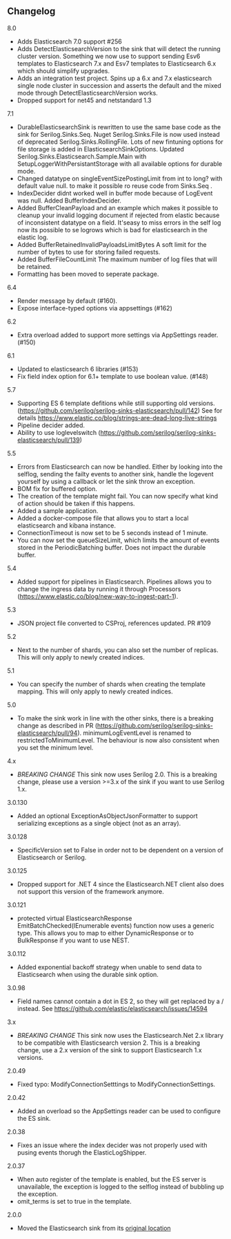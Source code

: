 ## Changelog

8.0
 * Adds Elasticsearch 7.0 support #256
 * Adds DetectElasticsearchVersion to the sink that will detect the running cluster version. Something we now use to support sending Esv6 templates to Elasticsearch 7.x and Esv7 templates to Elasticsearch 6.x which should simplify upgrades.
 * Adds an integration test project. Spins up a 6.x and 7.x elasticsearch single node cluster in succession and asserts the default and the mixed mode through DetectElasticsearchVersion works.
 * Dropped support for net45 and netstandard 1.3

7.1
 * DurableElasticsearchSink is rewritten to use the same base code as the sink for Serilog.Sinks.Seq. Nuget Serilog.Sinks.File is now used instead of deprecated Serilog.Sinks.RollingFile. Lots of new fintuning options for file storage is added in ElasticsearchSinkOptions.  Updated  Serilog.Sinks.Elasticsearch.Sample.Main with SetupLoggerWithPersistantStorage with all available options for durable mode.
 * Changed datatype on singleEventSizePostingLimit  from int to long? with default value null. to make it possible ro reuse code from Sinks.Seq .
 * IndexDecider didnt worked well in buffer mode because of LogEvent was null. Added BufferIndexDecider.
 * Added BufferCleanPayload and an example which makes it possible to cleanup your invalid logging document if rejected from elastic because of inconsistent datatype on a field. It'seasy to miss errors in the self log now its possible to se logrows which is bad for elasticsearch in the elastic log.
 * Added BufferRetainedInvalidPayloadsLimitBytes A soft limit for the number of bytes to use for storing failed requests.
 * Added BufferFileCountLimit The maximum number of log files that will be retained.
 * Formatting has been moved to seperate package.

6.4
 * Render message by default (#160). 
 * Expose interface-typed options via appsettings (#162)

6.2
 * Extra overload added to support more settings via AppSettings reader. (#150)

6.1
 * Updated to elasticsearch 6 libraries (#153)
 * Fix field index option for 6.1+ template to use boolean value. (#148)

5.7
 * Supporting ES 6 template defitions while still supporting old versions. (https://github.com/serilog/serilog-sinks-elasticsearch/pull/142) See for details https://www.elastic.co/blog/strings-are-dead-long-live-strings
 * Pipeline decider added.
 * Ability to use loglevelswitch (https://github.com/serilog/serilog-sinks-elasticsearch/pull/139)

5.5
 * Errors from Elasticsearch can now be handled. Either by looking into the selflog, sending the failty events to another sink, handle the logevent yourself by using a callback or let the sink throw an exception.
 * BOM fix for buffered option.
 * The creation of the template might fail. You can now specify what kind of action should be taken if this happens.
 * Added a sample application.
 * Added a docker-compose file that allows you to start a local elasticsearch and kibana instance.
 * ConnectionTimeout is now set to be 5 seconds instead of 1 minute.
 * You can now set the queueSizeLimit, which limits the amount of events stored in the PeriodicBatching buffer. Does not impact the durable buffer.

5.4
 * Added support for pipelines in Elasticsearch. Pipelines allows you to change the ingress data by running it through Processors (https://www.elastic.co/blog/new-way-to-ingest-part-1).

5.3
 * JSON project file converted to CSProj, references updated. PR #109

5.2 
 * Next to the number of shards, you can also set the number of replicas. This will only apply to newly created indices.

5.1
 * You can specify the number of shards when creating the template mapping. This will only apply to newly created indices.

5.0
 * To make the sink work in line with the other sinks, there is a breaking change as described in PR (https://github.com/serilog/serilog-sinks-elasticsearch/pull/94). minimumLogEventLevel is renamed to restrictedToMinimumLevel. The behaviour is now also consistent when you set the minimum level.

4.x
 * *BREAKING CHANGE* This sink now uses Serilog 2.0. This is a breaking change, please use a version >=3.x of the sink if you want to use Serilog 1.x.

3.0.130
 * Added an optional ExceptionAsObjectJsonFormatter to support serializing exceptions as a single object (not as an array).
 
3.0.128
 * SpecificVersion set to False in order not to be dependent on a version of Elasticsearch or Serilog.

3.0.125
 * Dropped support for .NET 4 since the Elasticsearch.NET client also does not support this version of the framework anymore.

3.0.121
 * protected virtual ElasticsearchResponse<T> EmitBatchChecked<T>(IEnumerable<LogEvent> events) function now uses a generic type. This allows you to map to either DynamicResponse or to BulkResponse if you want to use NEST.

3.0.112
 * Added exponential backoff strategy when unable to send data to Elasticsearch when using the durable sink option.

3.0.98
 * Field names cannot contain a dot in ES 2, so they will get replaced by a / instead. See https://github.com/elastic/elasticsearch/issues/14594

3.x
 * *BREAKING CHANGE* This sink now uses the Elasticsearch.Net 2.x library to be compatible with Elasticsearch version 2. This is a breaking change, use a 2.x version of the sink to support Elasticsearch 1.x versions.

2.0.49
 * Fixed typo: ModifyConnectionSetttings to ModifyConnectionSettings.

2.0.42
 * Added an overload so the AppSettings reader can be used to configure the ES sink.

2.0.38
 * Fixes an issue where the index decider was not properly used with pusing events thorugh the ElasticLogShipper.

2.0.37
 * When auto register of the template is enabled, but the ES server is unavailable, the exception is logged to the selflog instead of bubbling up the exception.
 * omit_terms is set to true in the template.

2.0.0
 * Moved the Elasticsearch sink from its [original location](https://github.com/serilog/serilog)
